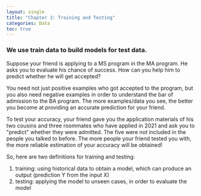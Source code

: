 ```yaml
---
layout: single
title: "Chapter 3: Training and Testing"
categories: Data
toc: true
---
```


<h3>We use train data to build models for test data.</h3>

Suppose your friend is applying to a MS program in the MA program. He asks you to evaluate his chance of success. How can you help him to predict whether he will get accepted?

You need not just positive examples who got accepted to the program, but you also need negative examples in order to understand the bar of admission to the BA program. The more examples/data you see, the better you become at providing an accurate prediction for your friend.

To test your accuracy, your friend gave you the application materials of his two cousins and three roommates who have applied in 2021 and ask you to "predict" whether they were admitted. The five were not included in the people you talked to before. The more people your friend tested you with, the more reliable estimation of your accuracy will be obtained!

So, here are two definitions for training and testing:
1. training: using historical data to obtain a model, which can produce an output (prediction Y from the input X)
2. testing: applying the model to unseen cases, in order to evaluate the model
